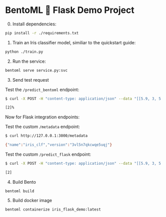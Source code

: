 # BentoML 🤝 Flask Demo Project

0. Install dependencies:

```bash
pip install -r ./requirements.txt
```

1. Train an Iris classifier model, similiar to the quickstart guide:

```bash
python ./train.py
```

2. Run the service:

```bash
bentoml serve service.py:svc
```

3. Send test request

Test the `/predict_bentoml` endpoint:

```bash
$ curl -X POST -H "content-type: application/json" --data "[[5.9, 3, 5.1, 1.8]]" http://127.0.0.1:3000/predict_bentoml

[2]%
```

Now for Flask integration endpoints:

Test the custom `/metadata` endpoint:

```bash
$ curl http://127.0.0.1:3000/metadata

{"name":"iris_clf","version":"3vl5n7qkcwqe5uqj"}
```

Test the custom `/predict_flask` endpoint:

```bash
$ curl -X POST -H "content-type: application/json" --data "[[5.9, 3, 5.1, 1.8]]" http://127.0.0.1:3000/predict_flask

[2]
```

4. Build Bento

```
bentoml build
```

5. Build docker image

```
bentoml containerize iris_flask_demo:latest
```
